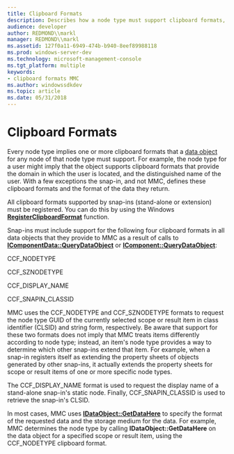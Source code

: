 ```yaml
---
title: Clipboard Formats
description: Describes how a node type must support clipboard formats, in particular, four required formats that must be supported by every node type.
audience: developer
author: REDMOND\\markl
manager: REDMOND\\markl
ms.assetid: 127f0a11-6949-474b-b940-8eef89988118
ms.prod: windows-server-dev
ms.technology: microsoft-management-console
ms.tgt_platform: multiple
keywords:
- clipboard formats MMC
ms.author: windowssdkdev
ms.topic: article
ms.date: 05/31/2018
---
```


# Clipboard Formats

Every node type implies one or more clipboard formats that a [data object](data-objects-and-mmc.md) for any node of that node type must support. For example, the node type for a user might imply that the object supports clipboard formats that provide the domain in which the user is located, and the distinguished name of the user. With a few exceptions the snap-in, and not MMC, defines these clipboard formats and the format of the data they return.

All clipboard formats supported by snap-ins (stand-alone or extension) must be registered. You can do this by using the Windows [**RegisterClipboardFormat**](https://www.bing.com/search?q=**RegisterClipboardFormat**) function.

Snap-ins must include support for the following four clipboard formats in all data objects that they provide to MMC as a result of calls to [**IComponentData::QueryDataObject**](/windows/desktop/api/Mmc/nf-mmc-icomponentdata-querydataobject) or [**IComponent::QueryDataObject**](/windows/desktop/api/Mmc/nf-mmc-icomponent-querydataobject):

CCF\_NODETYPE

CCF\_SZNODETYPE

CCF\_DISPLAY\_NAME

CCF\_SNAPIN\_CLASSID

MMC uses the CCF\_NODETYPE and CCF\_SZNODETYPE formats to request the node type GUID of the currently selected scope or result item in class identifier (CLSID) and string form, respectively. Be aware that support for these two formats does not imply that MMC treats items differently according to node type; instead, an item's node type provides a way to determine which other snap-ins extend that item. For example, when a snap-in registers itself as extending the property sheets of objects generated by other snap-ins, it actually extends the property sheets for scope or result items of one or more specific node types.

The CCF\_DISPLAY\_NAME format is used to request the display name of a stand-alone snap-in's static node. Finally, CCF\_SNAPIN\_CLASSID is used to retrieve the snap-in's CLSID.

In most cases, MMC uses [**IDataObject::GetDataHere**](https://www.bing.com/search?q=**IDataObject::GetDataHere**) to specify the format of the requested data and the storage medium for the data. For example, MMC determines the node type by calling **IDataObject::GetDataHere** on the data object for a specified scope or result item, using the CCF\_NODETYPE clipboard format.

 

 




